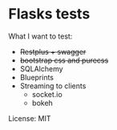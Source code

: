 # Flasks tests

What I want to test:
* ~~Restplus + swagger~~
* ~~bootstrap css and purecss~~
* SQLAlchemy
* Blueprints
* Streaming to clients
  * socket.io
  * bokeh

License: MIT
